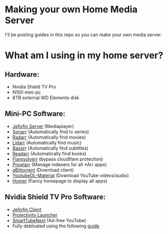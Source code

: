 # Making your own Home Media Server
I'll be posting guides in this repo so you can make your own media server.

# What am I using in my home server?
## Hardware:
* Nvidia Shield TV Pro
* N100 mini-pc
* 8TB external WD Elements disk

## Mini-PC Software:
* [Jellyfin Server](https://jellyfin.org/) (Mediaplayer) 
* [Sonarr](https://sonarr.tv/) (Automatically find tv series)
* [Radarr](https://radarr.video/) (Automatically find movies)
* [Lidarr](https://lidarr.audio/) (Automatically find music)
* [Bazarr](https://www.bazarr.media/) (Automatically find subtitles)
* [Readarr](https://readarr.com/) (Automatically find books)
* [Flaresolverr](https://github.com/FlareSolverr/FlareSolverr) (bypass cloudflare protection)
* [Prowlarr](https://prowlarr.com/) (Manage indexers for all *Arr apps)
* [qBittorrent](https://www.qbittorrent.org/) (Download client)
* [YoutubeDL-Material](https://github.com/Tzahi12345/YoutubeDL-Material) (Download YouTube videos/audio)
* [Homer](https://github.com/bastienwirtz/homer) (Fancy homepage to display all apps)

## Nvidia Shield TV Pro Software:
* [Jellyfin Client](https://jellyfin.org/)
* [Projectivity Launcher](https://xdaforums.com/t/app-android-tv-projectivy-launcher.4436549/)
* [SmartTubeNext](https://github.com/yuliskov/smarttube) (Ad-free YouTube)
* Fully debloated using the following [guide](https://github.com/DiegoDerksen/homemediaserver/tree/main/Nvidiashield-debloating)
